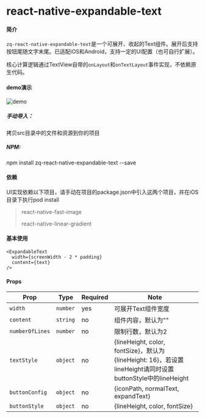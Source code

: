 # react-native-expandable-text

#### 简介
```zq-react-native-expandable-text```是一个可展开、收起的Text组件。展开后支持按钮尾随文字末尾。已适配iOS和Android，支持一定的UI配置（也可自行扩展）。

核心计算逻辑通过TextView自带的```onLayout```和```onTextLayout```事件实现，不依赖原生代码。

#### demo演示
![demo](./expand.gif)

##### 手动导入：
拷贝src目录中的文件和资源到你的项目

##### NPM:
npm install zq-react-native-expandable-text --save

#### 依赖
UI实现依赖以下项目，请手动在项目的package.json中引入这两个项目，并在iOS目录下执行pod install
>react-native-fast-image
>
>react-native-linear-gradient

#### 基本使用
```
<ExpandableText
  width={screenWidth - 2 * padding}
  content={text}
/>
```

#### Props

| Prop | Type | Required | Note |
|---|---|---|---|
| `width` | `number` | yes | 可展开Text组件宽度
| `content` | `string` | no | 组件内容，默认为""
| `numberOfLines` | `number` | no | 限制行数，默认为2
| `textStyle` | `object` | no | {lineHeight, color, fontSize}，默认为{lineHeight: 16}，若设置lineHeight请同时设置buttonStyle中的lineHeight
| `buttonConfig` | `object` | no | {iconPath, normalText, expandText}
| `buttonStyle` | `object ` | no | {lineHeight, color, fontSize}





